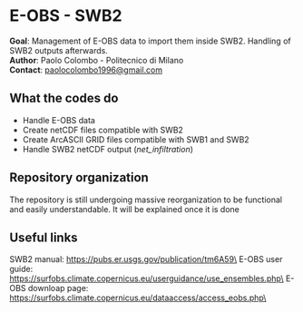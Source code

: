 # E-OBS - SWB2
**Goal**: Management of E-OBS data to import them inside SWB2. Handling of SWB2 outputs afterwards.\
**Author**: Paolo Colombo - Politecnico di Milano\
**Contact**: paolocolombo1996@gmail.com

## What the codes do
- Handle E-OBS data
- Create netCDF files compatible with SWB2
- Create ArcASCII GRID files compatible with SWB1 and SWB2
- Handle SWB2 netCDF output (*net_infiltration*)

## Repository organization
The repository is still undergoing massive reorganization to be functional and easily understandable.
It will be explained once it is done

## Useful links
SWB2 manual: https://pubs.er.usgs.gov/publication/tm6A59\
E-OBS user guide: https://surfobs.climate.copernicus.eu/userguidance/use_ensembles.php\
E-OBS downloap page: https://surfobs.climate.copernicus.eu/dataaccess/access_eobs.php\